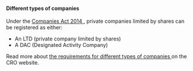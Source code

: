 ####  Different types of companies

Under the [ Companies Act 2014
](http://www.irishstatutebook.ie/eli/2014/act/38/enacted/en/html) , private
companies limited by shares can be registered as either:

  * An LTD (private company limited by shares) 
  * A DAC (Designated Activity Company) 

Read more about [ the requirements for different types of companies
](https://www.cro.ie/Registration/Company/Company-Type-Information) on the CRO
website.
